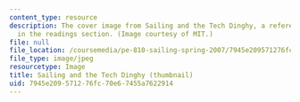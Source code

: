 ```yaml
---
content_type: resource
description: The cover image from Sailing and the Tech Dinghy, a reference text provided
  in the readings section. (Image courtesy of MIT.)
file: null
file_location: /coursemedia/pe-810-sailing-spring-2007/7945e209571276fc70e67455a7622914_pe-810s07-th.jpg
file_type: image/jpeg
resourcetype: Image
title: Sailing and the Tech Dinghy (thumbnail)
uid: 7945e209-5712-76fc-70e6-7455a7622914
---
```

